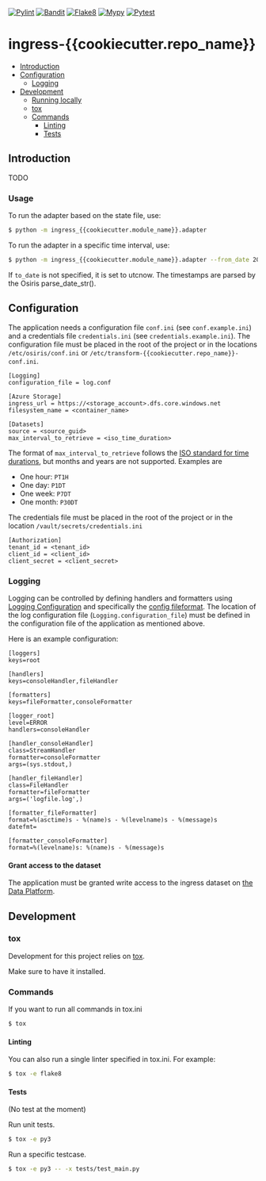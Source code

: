 [![Pylint](https://github.com/Open-Dataplatform/ingress-{{cookiecutter.repo_name}}/actions/workflows/pylint.yml/badge.svg)](https://github.com/Open-Dataplatform/ingress-{{cookiecutter.repo_name}}/actions/workflows/pylint.yml)
[![Bandit](https://github.com/Open-Dataplatform/ingress-{{cookiecutter.repo_name}}/actions/workflows/bandit.yml/badge.svg)](https://github.com/Open-Dataplatform/ingress-{{cookiecutter.repo_name}}/actions/workflows/bandit.yml)
[![Flake8](https://github.com/Open-Dataplatform/ingress-{{cookiecutter.repo_name}}/actions/workflows/flake8.yml/badge.svg)](https://github.com/Open-Dataplatform/ingress-{{cookiecutter.repo_name}}/actions/workflows/flake8.yml)
[![Mypy](https://github.com/Open-Dataplatform/ingress-{{cookiecutter.repo_name}}/actions/workflows/mypy.yml/badge.svg)](https://github.com/Open-Dataplatform/ingress-{{cookiecutter.repo_name}}/actions/workflows/mypy.yml)
[![Pytest](https://github.com/Open-Dataplatform/ingress-{{cookiecutter.repo_name}}/actions/workflows/pytest.yml/badge.svg)](https://github.com/Open-Dataplatform/ingress-{{cookiecutter.repo_name}}/actions/workflows/pytest.yml)


# ingress-{{cookiecutter.repo_name}} <!-- omit in toc -->
- [Introduction](#introduction)
- [Configuration](#configuration)
  - [Logging](#logging)
- [Development](#development)
  - [Running locally](#running-locally)
  - [tox](#tox)
  - [Commands](#commands)
    - [Linting](#linting)
    - [Tests](#tests)
  
## Introduction

TODO

### Usage
To run the adapter based on the state file, use:
```sh
$ python -m ingress_{{cookiecutter.module_name}}.adapter
```

To run the adapter in a specific time interval, use:
```sh
$ python -m ingress_{{cookiecutter.module_name}}.adapter --from_date 2021-01-01 --to_date 2021-01-20T12
```
If `to_date` is not specified, it is set to utcnow. The timestamps are parsed by the Osiris parse_date_str().

## Configuration

The application needs a configuration file `conf.ini` (see `conf.example.ini`) and a credentials file `credentials.ini`
(see `credentials.example.ini`). The configuration file must 
be placed in the root of the project or in the locations `/etc/osiris/conf.ini` or 
`/etc/transform-{{cookiecutter.repo_name}}-conf.ini`. 

```
[Logging]
configuration_file = log.conf

[Azure Storage]
ingress_url = https://<storage_account>.dfs.core.windows.net
filesystem_name = <container_name>

[Datasets]
source = <source_guid>
max_interval_to_retrieve = <iso_time_duration>
```

The format of `max_interval_to_retrieve` follows the
[ISO standard for time durations](https://en.wikipedia.org/wiki/ISO_8601#Durations), but months and years are not
supported. Examples are
- One hour: `PT1H`
- One day: `P1DT`
- One week: `P7DT`
- One month: `P30DT`

The credentials file must be placed in the root of the project or in the
location `/vault/secrets/credentials.ini`

```
[Authorization]
tenant_id = <tenant_id>
client_id = <client_id>
client_secret = <client_secret>
```

### Logging
Logging can be controlled by defining handlers and formatters using [Logging Configuration](https://docs.python.org/3/library/logging.config.html) and specifically the [config fileformat](https://docs.python.org/3/library/logging.config.html#logging-config-fileformat). 
The location of the log configuration file (`Logging.configuration_file`) must be defined in the configuration file of the application as mentioned above.

Here is an example configuration:
```
[loggers]
keys=root

[handlers]
keys=consoleHandler,fileHandler

[formatters]
keys=fileFormatter,consoleFormatter

[logger_root]
level=ERROR
handlers=consoleHandler

[handler_consoleHandler]
class=StreamHandler
formatter=consoleFormatter
args=(sys.stdout,)

[handler_fileHandler]
class=FileHandler
formatter=fileFormatter
args=('logfile.log',)

[formatter_fileFormatter]
format=%(asctime)s - %(name)s - %(levelname)s - %(message)s
datefmt=

[formatter_consoleFormatter]
format=%(levelname)s: %(name)s - %(message)s
```

#### Grant access to the dataset
The application must be granted write access to the ingress dataset on 
[the Data Platform](https://dataplatform.energinet.dk/).

## Development

### tox

Development for this project relies on [tox](https://tox.readthedocs.io/).

Make sure to have it installed.

### Commands

If you want to run all commands in tox.ini

```sh
$ tox
```

#### Linting

You can also run a single linter specified in tox.ini. For example:

```sh
$ tox -e flake8
```


#### Tests

(No test at the moment)

Run unit tests.

```sh
$ tox -e py3
```

Run a specific testcase.

```sh
$ tox -e py3 -- -x tests/test_main.py
```
